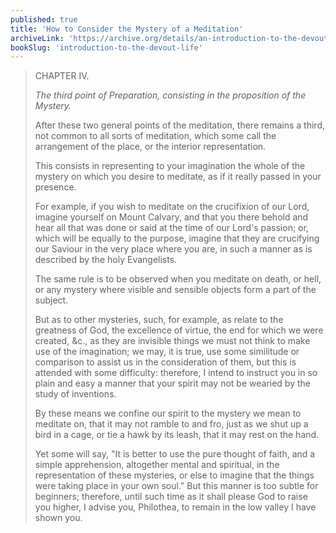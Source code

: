 ```yaml
---
published: true
title: 'How to Consider the Mystery of a Meditation'
archiveLink: 'https://archive.org/details/an-introduction-to-the-devout-life/page/52?view=theater'
bookSlug: 'introduction-to-the-devout-life'
---
```


> CHAPTER IV.
>
> *The third point of Preparation, consisting in the proposition of the Mystery.*
>
> After these two general points of the meditation, there remains a third, not common to all sorts of meditation, which some call the arrangement of the place, or the interior representation.
>
> This consists in representing to your imagination the whole of the mystery on which you desire to meditate, as if it really passed in your presence.
>
> For example, if you wish to meditate on the crucifixion of our Lord, imagine yourself on Mount Calvary, and that you there behold and hear all that was done or said at the time of our Lord's passion; or, which will be equally to the purpose, imagine that they are crucifying our Saviour in the very place where you are, in such a manner as is described by the holy Evangelists.
>
> The same rule is to be observed when you meditate on death, or hell, or any mystery where visible and sensible objects form a part of the subject.
>
> But as to other mysteries, such, for example, as relate to the greatness of God, the excellence of virtue, the end for which we were created, &c., as they are invisible things we must not think to make use of the imagination; we may, it is true, use some similitude or comparison to assist us in the consideration of them, but this is attended with some difficulty: therefore, I intend to instruct you in so plain and easy a manner that your spirit may not be wearied by the study of inventions.
>
> By these means we confine our spirit to the mystery we mean to meditate on, that it may not ramble to and fro, just as we shut up a bird in a cage, or tie a hawk by its leash, that it may rest on the hand.
>
> Yet some will say, "It is better to use the pure thought of faith, and a simple apprehension, altogether mental and spiritual, in the representation of these mysteries, or else to imagine that the things were taking place in your own soul." But this manner is too subtle for beginners; therefore, until such time as it shall please God to raise you higher, I advise you, Philothea, to remain in the low valley I have shown you.